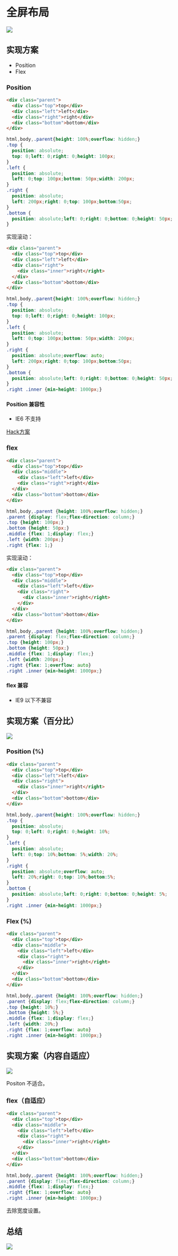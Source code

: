 # 全屏布局

![](http://oeryvxt85.bkt.clouddn.com/2017-02-20-Screen%20Shot%202017-02-20%20at%202.04.49%20PM.png)

## 实现方案

- Position
- Flex

### Position

```html
<div class="parent">
  <div class="top">top</div>
  <div class="left">left</div>
  <div class="right">right</div>
  <div class="bottom">bottom</div>
</div>
```

```css
html,body,.parent{height: 100%;overflow: hidden;}
.top {
  position: absolute;
  top: 0;left: 0;right: 0;height: 100px;
}
.left {
  position: absolute;
  left: 0;top: 100px;bottom: 50px;width: 200px;
}
.right {
  position: absolute;
  left: 200px;right: 0;top: 100px;bottom:50px;
}
.bottom {
  position: absolute;left: 0;right: 0;bottom: 0;height: 50px;
}
```

实现滚动：

```html
<div class="parent">
  <div class="top">top</div>
  <div class="left">left</div>
  <div class="right">
    <div class="inner">right</right>
  </div>
  <div class="bottom">bottom</div>
</div>
```

```css
html,body,.parent{height: 100%;overflow: hidden;}
.top {
  position: absolute;
  top: 0;left: 0;right: 0;height: 100px;
}
.left {
  position: absolute;
  left: 0;top: 100px;bottom: 50px;width: 200px;
}
.right {
  position: absolute;overflow: auto;
  left: 200px;right: 0;top: 100px;bottom:50px;
}
.bottom {
  position: absolute;left: 0;right: 0;bottom: 0;height: 50px;
}
.right .inner {min-height: 1000px;}
```

#### Position 兼容性

- IE6 不支持

[Hack方案](http://nec.netease.com/library/141027)

### flex

```html
<div class="parent">
  <div class="top">top</div>
  <div class="middle">
    <div class="left">left</div>
    <div class="right">right</div>
  </div>
  <div class="bottom">bottom</div>
</div>
```

```css
html,body,.parent {height: 100%;overflow: hidden;}
.parent {display: flex;flex-direction: column;}
.top {height: 100px;}
.bottom {height: 50px;}
.middle {flex: 1;display: flex;}
.left {width: 200px;}
.right {flex: 1;}
```

实现滚动：

```html
<div class="parent">
  <div class="top">top</div>
  <div class="middle">
    <div class="left">left</div>
    <div class="right">
      <div class="inner">right</right>
    </div>
  </div>
  <div class="bottom">bottom</div>
</div>
```

```css
html,body,.parent {height: 100%;overflow: hidden;}
.parent {display: flex;flex-direction: column;}
.top {height: 100px;}
.bottom {height: 50px;}
.middle {flex: 1;display: flex;}
.left {width: 200px;}
.right {flex: 1;overflow: auto}
.right .inner {min-height: 1000px;}
```

#### flex 兼容

- IE9 以下不兼容

## 实现方案（百分比）

![](http://oeryvxt85.bkt.clouddn.com/2017-02-20-Screen%20Shot%202017-02-20%20at%202.28.04%20PM.png)

### Position (%)

```html
<div class="parent">
  <div class="top">top</div>
  <div class="left">left</div>
  <div class="right">
    <div class="inner">right</right>
  </div>
  <div class="bottom">bottom</div>
</div>
```

```css
html,body,.parent{height: 100%;overflow: hidden;}
.top {
  position: absolute;
  top: 0;left: 0;right: 0;height: 10%;
}
.left {
  position: absolute;
  left: 0;top: 10%;bottom: 5%;width: 20%;
}
.right {
  position: absolute;overflow: auto;
  left: 20%;right: 0;top: 10%;bottom:5%;
}
.bottom {
  position: absolute;left: 0;right: 0;bottom: 0;height: 5%;
}
.right .inner {min-height: 1000px;}
```

### Flex (%)

```html
<div class="parent">
  <div class="top">top</div>
  <div class="middle">
    <div class="left">left</div>
    <div class="right">
      <div class="inner">right</right>
    </div>
  </div>
  <div class="bottom">bottom</div>
</div>
```

```css
html,body,.parent {height: 100%;overflow: hidden;}
.parent {display: flex;flex-direction: column;}
.top {height: 10%;}
.bottom {height: 5%;}
.middle {flex: 1;display: flex;}
.left {width: 20%;}
.right {flex: 1;overflow: auto}
.right .inner {min-height: 1000px;}
```

## 实现方案（内容自适应）

![](http://oeryvxt85.bkt.clouddn.com/2017-02-20-Screen%20Shot%202017-02-20%20at%202.34.15%20PM.png)

Positon 不适合。

### flex（自适应）

```html
<div class="parent">
  <div class="top">top</div>
  <div class="middle">
    <div class="left">left</div>
    <div class="right">
      <div class="inner">right</right>
    </div>
  </div>
  <div class="bottom">bottom</div>
</div>
```

```css
html,body,.parent {height: 100%;overflow: hidden;}
.parent {display: flex;flex-direction: column;}
.middle {flex: 1;display: flex;}
.right {flex: 1;overflow: auto}
.right .inner {min-height: 1000px;}
```

去除宽度设置。

## 总结

![](http://oeryvxt85.bkt.clouddn.com/2017-02-20-Screen%20Shot%202017-02-20%20at%202.40.29%20PM.png)


